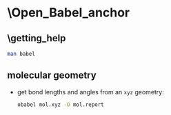 
# \Open_Babel_anchor

## \getting_help

```bash
man babel
```

## molecular geometry

+ get bond lengths and angles from an `xyz` geometry:

	```bash
	obabel mol.xyz -O mol.report
	```
